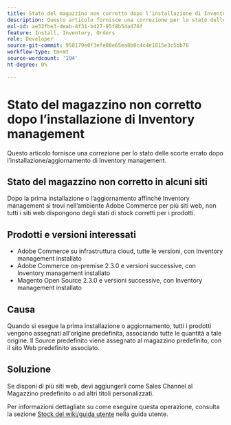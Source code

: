 ```yaml
---
title: Stato del magazzino non corretto dopo l’installazione di Inventory management
description: Questo articolo fornisce una correzione per lo stato delle scorte errato dopo l’installazione/aggiornamento di Inventory management.
exl-id: ae32fbe3-deab-4f31-b427-95f8b54a476f
feature: Install, Inventory, Orders
role: Developer
source-git-commit: 958179e0f3efe08e65ea8b0c4c4e1015e3c5bb76
workflow-type: tm+mt
source-wordcount: '194'
ht-degree: 0%

---
```


# Stato del magazzino non corretto dopo l’installazione di Inventory management

Questo articolo fornisce una correzione per lo stato delle scorte errato dopo l’installazione/aggiornamento di Inventory management.

## Stato del magazzino non corretto in alcuni siti

Dopo la prima installazione o l’aggiornamento affinché Inventory management si trovi nell’ambiente Adobe Commerce per più siti web, non tutti i siti web dispongono degli stati di stock corretti per i prodotti.

## Prodotti e versioni interessati

* Adobe Commerce su infrastruttura cloud, tutte le versioni, con Inventory management installato
* Adobe Commerce on-premise 2.3.0 e versioni successive, con Inventory management installato
* Magento Open Source 2.3.0 e versioni successive, con Inventory management installato

## Causa

Quando si esegue la prima installazione o aggiornamento, tutti i prodotti vengono assegnati all&#39;origine predefinita, associando tutte le quantità a tale origine. Il Source predefinito viene assegnato al magazzino predefinito, con il sito Web predefinito associato.

## Soluzione

Se disponi di più siti web, devi aggiungerli come Sales Channel al Magazzino predefinito o ad altri titoli personalizzati.

Per informazioni dettagliate su come eseguire questa operazione, consulta la sezione [Stock del wiki/guida utente](https://docs.magento.com/m2/ce/user_guide/catalog/inventory-stock.html) nella guida utente.

